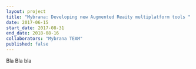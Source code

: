 ```yaml
---
layout: project
title: "Mybrana: Developing new Augmented Reaity multiplatform tools "
date: 2017-06-15
start_date: 2017-08-31
end_date: 2018-08-16
collaborators: "Mybrana TEAM"
published: false
---
```


Bla Bla bla